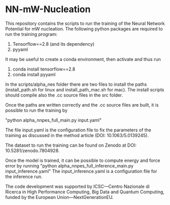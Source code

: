 # NN-mW-Nucleation
This repository contains the scripts to run the training of the Neural Network Potential for mW nucleation.
The following python packages are required to run the training program:

1. Tensorflow==2.8 (and its dependency)
2. pyyaml

It may be useful to create a conda environment, then activate and thus run

1. conda install tensorflow==2.8
2. conda install pyyaml

In the scripts/alpha_nes folder there are two files to install the paths (install_path.sh for linux and install_path_mac.sh for mac).
The install scripts should compile also the .cc source files in the src folder.

Once the paths are written correctly and the .cc source files are built, it is possible to run the training by 

"python alpha_nnpes_full_main.py input.yaml"

The file input.yaml is the configuration file to fix the parameters of the training as discussed in the method article (DOI: 10.1063/5.0139245).


The dataset to run the training can be found on Zenodo at DOI: 10.5281/zenodo.7804928.

Once the model is trained, it can be possible to compute energy and force error by running 
"python alpha_nnpes_full_inference_main.py input_inference.yaml" 
The input_inference.yaml is a configuration file for the inference run.



The code development was supported by ICSC—Centro Nazionale di Ricerca in High Performance Computing, Big Data and Quantum Computing, funded by the European Union—NextGenerationEU.
